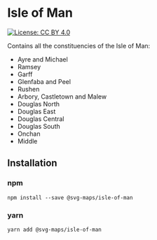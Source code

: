 # Isle of Man

[![License: CC BY 4.0](https://img.shields.io/badge/License-CC%20BY%204.0-blue.svg)](https://creativecommons.org/licenses/by/4.0/)

Contains all the constituencies of the Isle of Man:
* Ayre and Michael
* Ramsey
* Garff
* Glenfaba and Peel
* Rushen
* Arbory, Castletown and Malew
* Douglas North
* Douglas East
* Douglas Central
* Douglas South
* Onchan
* Middle

## Installation

### npm

`npm install --save @svg-maps/isle-of-man`

### yarn

`yarn add @svg-maps/isle-of-man`
